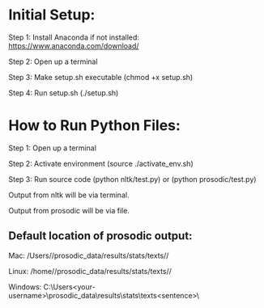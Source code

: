 # Initial Setup:

Step 1: Install Anaconda if not installed: https://www.anaconda.com/download/

Step 2: Open up a terminal

Step 3: Make setup.sh executable (chmod +x setup.sh)

Step 4: Run setup.sh (./setup.sh)

# How to Run Python Files:

Step 1: Open up a terminal

Step 2: Activate environment (source ./activate_env.sh)

Step 3: Run source code (python nltk/test.py) or (python prosodic/test.py)

Output from nltk will be via terminal.

Output from prosodic will be via file.

## Default location of prosodic output: 

Mac: /Users/<your-username>/prosodic_data/results/stats/texts/<sentence>/
  
Linux: /home/<your-username>/prosodic_data/results/stats/texts/<sentence>/
  
Windows: C:\Users\<your-username>\prosodic_data\results\stats\texts\<sentence>\